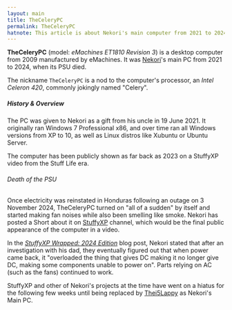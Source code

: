 ```yaml
---
layout: main
title: TheCeleryPC
permalink: TheCeleryPC
hatnote: This article is about Nekori's main computer from 2021 to 2024. For KayAurora's first computer with similar specs, see <a href="TheCeleryPC_(KayAurora)">TheCeleryPC (KayAurora)</a>
---
```


**TheCeleryPC** (model: *eMachines ET1810 Revision 3*) is a desktop computer from 2009 manufactured by eMachines. It was [Nekori](/nekori)'s main PC from 2021 to 2024, when its PSU died.

The nickname `TheCeleryPC` is a nod to the computer's processor, an *Intel Celeron 420*, commonly jokingly named "Celery".

##### History & Overview

The PC was given to Nekori as a gift from his uncle in 19 June 2021. It originally ran Windows 7 Professional x86, and over time ran all Windows versions from XP to 10, as well as Linux distros like Xubuntu or Ubuntu Server.

The computer has been publicly shown as far back as 2023 on a StuffyXP video from the Stuff Life era.

###### Death of the PSU
Once electricity was reinstated in Honduras following an outage on 3 November 2024, TheCeleryPC turned on "all of a sudden" by itself and started making fan noises while also been smelling like smoke. Nekori has posted a Short about it on [StuffyXP](/stuffyxp) channel, which would be the final public appearance of the computer in a video.

In the [*StuffyXP Wrapped: 2024 Edition*](https://horibyte.is-a.dev/blog/2024/12/31/stuffyxp-wrapped-2024-edition.html) blog post, Nekori stated that after an investigation with his dad, they eventually figured out that when power came back, it "overloaded the thing that gives DC making it no longer give DC, making some components unable to power on". Parts relying on AC (such as the fans) continued to work.

StuffyXP and other of Nekori's projects at the time have went on a hiatus for the following few weeks until being replaced by [Thei5Lappy](/thei5lappy) as Nekori's Main PC.